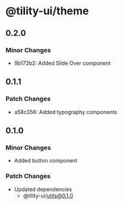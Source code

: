 # @tility-ui/theme

## 0.2.0

### Minor Changes

- 9b172b2: Added Slide Over component

## 0.1.1

### Patch Changes

- a58c356: Added typography components

## 0.1.0

### Minor Changes

- Added button component

### Patch Changes

- Updated dependencies
  - @tility-ui/utils@0.1.0
